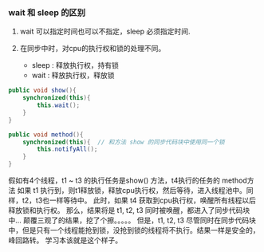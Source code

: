 ### wait 和 sleep 的区别

1. wait 可以指定时间也可以不指定，sleep 必须指定时间.

2. 在同步中时，对cpu的执行权和锁的处理不同。 
	* sleep : 释放执行权，持有锁
	* wait : 释放执行权，释放锁

```java
public void show(){
	synchronized(this){
		this.wait();
	}
}

public void method(){
	synchronized(this){  // 和方法 show 的同步代码块中使用同一个锁
		this.notifyAll();
	}
}
```

假如有4个线程，t1 ~  t3 的执行任务是show() 方法，t4执行的任务的 method方法
如果 t1 执行到，则t1释放锁，释放cpu执行权，然后等待，进入线程池中。同样，t2，t3也一样等待中。
此时，如果 t4 获取到cpu执行权，唤醒所有线程以后释放锁和执行权。
那么，结果将是 t1, t2, t3 同时被唤醒，都进入了同步代码块中...
颠覆三观了的结果，挖了个擦。。。。。
但是，t1, t2, t3 尽管同时在同步代码块中，但是只有一个线程能抢到锁，没抢到锁的线程将不执行。结果一样是安全的，峰回路转。
学习本该就是这个样子。
